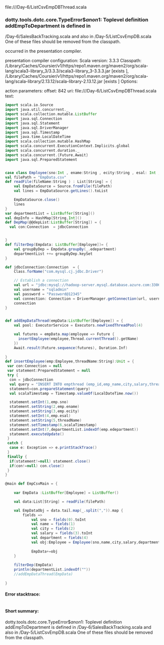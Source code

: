 file://<WORKSPACE>/Day-6/ListCsvEmpDBThread.scala
### dotty.tools.dotc.core.TypeError$$anon$1: Toplevel definition addEmpToDepartment is defined in
  <WORKSPACE>/Day-6/SalesBackTracking.scala
and also in
  <WORKSPACE>/Day-5/ListCsvEmpDB.scala
One of these files should be removed from the classpath.

occurred in the presentation compiler.

presentation compiler configuration:
Scala version: 3.3.3
Classpath:
<HOME>/Library/Caches/Coursier/v1/https/repo1.maven.org/maven2/org/scala-lang/scala3-library_3/3.3.3/scala3-library_3-3.3.3.jar [exists ], <HOME>/Library/Caches/Coursier/v1/https/repo1.maven.org/maven2/org/scala-lang/scala-library/2.13.12/scala-library-2.13.12.jar [exists ]
Options:



action parameters:
offset: 842
uri: file://<WORKSPACE>/Day-6/ListCsvEmpDBThread.scala
text:
```scala
import scala.io.Source
import java.util.concurrent._
import scala.collection.mutable.ListBuffer
import java.sql.Connection
import java.sql.Statement
import java.sql.DriverManager
import java.sql.Timestamp
import java.time.LocalDateTime
import scala.collection.mutable.HashMap
import scala.concurrent.ExecutionContext.Implicits.global
import scala.concurrent.duration._
import scala.concurrent.{Future,Await}
import java.sql.PreparedStatement


case class Employee(sno:Int , ename:String , ecity:String , esal: Int , edepartment:String)
val filePath = "EmpData.csv"
def readFile(fileName:String ) : List[String] = {
    val EmpDataSource = Source.fromFile(filePath)
    val lines = EmpDataSource.getLines().toList

    EmpDataSource.close()
    lines
}
var departmentList = ListBuffer[String]() 
val depInfo = HashMap[String,Int]()
def DepMap(@@depList:ListBuffer[String]) = {
  val con:Connection  = jdbcConnection


}
def filterDep(Empdata: ListBuffer[Employee])= {
    val groupByDep = Empdata.groupBy(_.edepartment)
    departmentList ++= groupByDep.keySet
}

def jdbcConnection:Connection  = {
    Class.forName("com.mysql.cj.jdbc.Driver")

    // Establish a connection
    val url = "jdbc:mysql://hadoop-server.mysql.database.azure.com:3306/sreeja"
    val username = "sqladmin"
    val password = "Password@12345"
    val connection: Connection = DriverManager.getConnection(url, username, password)
    connection
}


def addEmpDataThread(empData:ListBuffer[Employee]) = { 
    val pool: ExecutorService = Executors.newFixedThreadPool(4)

    val futures = empData.map(employee => Future {
      insertEmployee(employee,Thread.currentThread().getName)
    })
    Await.result(Future.sequence(futures), Duration.Inf)
  
}
def insertEmployee(emp:Employee,threadName:String):Unit = {
 var con:Connection = null
 var statement:PreparedStatement = null 
 try {
  con = jdbcConnection
  val query = "INSERT INTO empthread (emp_id,emp_name,city,salary,thread_name,timestamp,dep_id) VALUES (?,?,?,?,?,?,?)"
  statement=con.prepareStatement(query)
  val scalaTimestamp = Timestamp.valueOf(LocalDateTime.now())

  statement.setInt(1,emp.sno)
  statement.setString(2,emp.ename)
  statement.setString(3,emp.ecity)
  statement.setInt(4,emp.esal)
  statement.setString(5,threadName)
  statement.setTimestamp(6,scalaTimestamp)
  statement.setInt(7,departmentList.indexOf(emp.edepartment))
  statement.executeUpdate()
 }
 catch {
  case e: Exception => e.printStackTrace()
 }
 finally {
  if(statement!=null) statement.close()
  if(con!=null) con.close()
 }
}

@main def EmpCsvMain = {
    
    var EmpData :ListBuffer[Employee] = ListBuffer()

    val data:List[String] = readFile(filePath)

    val EmpDataObj = data.tail.map(_.split(",")).map {
        fields => 
            val sno = fields(0).toInt
            val name = fields(1)
            val city = fields(2)
            val salary = fields(3).toInt
            val department = fields(4)
            val obj:Employee = Employee(sno,name,city,salary,department)
            
            EmpData+=obj
    }
    
    filterDep(EmpData)
    println(departmentList.indexOf(""))
    //addEmpDataThread(EmpData)
    
} 
```



#### Error stacktrace:

```

```
#### Short summary: 

dotty.tools.dotc.core.TypeError$$anon$1: Toplevel definition addEmpToDepartment is defined in
  <WORKSPACE>/Day-6/SalesBackTracking.scala
and also in
  <WORKSPACE>/Day-5/ListCsvEmpDB.scala
One of these files should be removed from the classpath.